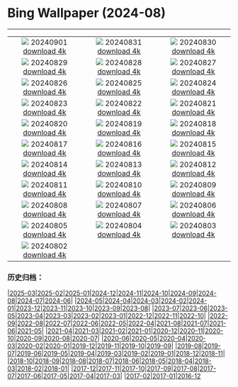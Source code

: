 # Bing Wallpaper (2024-08)
**************
| | | |
| :----: | :----: | :----: |
| ![](https://www.bing.com/th?id=OHR.ThamesLondon_EN-GB5554427883_1920x1080.jpg) 20240901 [download 4k](https://www.bing.com/th?id=OHR.ThamesLondon_EN-GB5554427883_UHD.jpg) | ![](https://www.bing.com/th?id=OHR.DjanetAlgeria_EN-GB4963001163_1920x1080.jpg) 20240831 [download 4k](https://www.bing.com/th?id=OHR.DjanetAlgeria_EN-GB4963001163_UHD.jpg) | ![](https://www.bing.com/th?id=OHR.WhaleSharkDay_EN-GB4536568745_1920x1080.jpg) 20240830 [download 4k](https://www.bing.com/th?id=OHR.WhaleSharkDay_EN-GB4536568745_UHD.jpg) |
| ![](https://www.bing.com/th?id=OHR.CastellfollitSpain_EN-GB3934726824_1920x1080.jpg) 20240829 [download 4k](https://www.bing.com/th?id=OHR.CastellfollitSpain_EN-GB3934726824_UHD.jpg) | ![](https://www.bing.com/th?id=OHR.ParalympicsParis_EN-GB7216458209_1920x1080.jpg) 20240828 [download 4k](https://www.bing.com/th?id=OHR.ParalympicsParis_EN-GB7216458209_UHD.jpg) | ![](https://www.bing.com/th?id=OHR.YoungCaiman_EN-GB2726345456_1920x1080.jpg) 20240827 [download 4k](https://www.bing.com/th?id=OHR.YoungCaiman_EN-GB2726345456_UHD.jpg) |
| ![](https://www.bing.com/th?id=OHR.PalmyraAtoll_EN-GB5731259364_1920x1080.jpg) 20240826 [download 4k](https://www.bing.com/th?id=OHR.PalmyraAtoll_EN-GB5731259364_UHD.jpg) | ![](https://www.bing.com/th?id=OHR.SwiftcurrentLake_EN-GB9627605146_1920x1080.jpg) 20240825 [download 4k](https://www.bing.com/th?id=OHR.SwiftcurrentLake_EN-GB9627605146_UHD.jpg) | ![](https://www.bing.com/th?id=OHR.NottingHillCarnival2024_EN-GB9324576606_1920x1080.jpg) 20240824 [download 4k](https://www.bing.com/th?id=OHR.NottingHillCarnival2024_EN-GB9324576606_UHD.jpg) |
| ![](https://www.bing.com/th?id=OHR.PrasatPhanom_EN-GB8973986476_1920x1080.jpg) 20240823 [download 4k](https://www.bing.com/th?id=OHR.PrasatPhanom_EN-GB8973986476_UHD.jpg) | ![](https://www.bing.com/th?id=OHR.OceanCityMD_EN-GB9234380892_1920x1080.jpg) 20240822 [download 4k](https://www.bing.com/th?id=OHR.OceanCityMD_EN-GB9234380892_UHD.jpg) | ![](https://www.bing.com/th?id=OHR.NazcaBooby_EN-GB8876355438_1920x1080.jpg) 20240821 [download 4k](https://www.bing.com/th?id=OHR.NazcaBooby_EN-GB8876355438_UHD.jpg) |
| ![](https://www.bing.com/th?id=OHR.TetonSunrise_EN-GB8561222784_1920x1080.jpg) 20240820 [download 4k](https://www.bing.com/th?id=OHR.TetonSunrise_EN-GB8561222784_UHD.jpg) | ![](https://www.bing.com/th?id=OHR.HuntingtonBeach_EN-GB8055727268_1920x1080.jpg) 20240819 [download 4k](https://www.bing.com/th?id=OHR.HuntingtonBeach_EN-GB8055727268_UHD.jpg) | ![](https://www.bing.com/th?id=OHR.GarlicFestival2024_EN-GB7313189944_1920x1080.jpg) 20240818 [download 4k](https://www.bing.com/th?id=OHR.GarlicFestival2024_EN-GB7313189944_UHD.jpg) |
| ![](https://www.bing.com/th?id=OHR.AlfanzinaLighthouse_EN-GB7045122942_1920x1080.jpg) 20240817 [download 4k](https://www.bing.com/th?id=OHR.AlfanzinaLighthouse_EN-GB7045122942_UHD.jpg) | ![](https://www.bing.com/th?id=OHR.JapanRollerCoaster_EN-GB6456877241_1920x1080.jpg) 20240816 [download 4k](https://www.bing.com/th?id=OHR.JapanRollerCoaster_EN-GB6456877241_UHD.jpg) | ![](https://www.bing.com/th?id=OHR.HangCave_EN-GB5986425507_1920x1080.jpg) 20240815 [download 4k](https://www.bing.com/th?id=OHR.HangCave_EN-GB5986425507_UHD.jpg) |
| ![](https://www.bing.com/th?id=OHR.WatarrkaLizard_EN-GB7369918232_1920x1080.jpg) 20240814 [download 4k](https://www.bing.com/th?id=OHR.WatarrkaLizard_EN-GB7369918232_UHD.jpg) | ![](https://www.bing.com/th?id=OHR.DugiOtokCroatia_EN-GB9621673389_1920x1080.jpg) 20240813 [download 4k](https://www.bing.com/th?id=OHR.DugiOtokCroatia_EN-GB9621673389_UHD.jpg) | ![](https://www.bing.com/th?id=OHR.ElephantsAmboseli_EN-GB4173490150_1920x1080.jpg) 20240812 [download 4k](https://www.bing.com/th?id=OHR.ElephantsAmboseli_EN-GB4173490150_UHD.jpg) |
| ![](https://www.bing.com/th?id=OHR.TofinoVancouver_EN-GB3629180467_1920x1080.jpg) 20240811 [download 4k](https://www.bing.com/th?id=OHR.TofinoVancouver_EN-GB3629180467_UHD.jpg) | ![](https://www.bing.com/th?id=OHR.JoshuaTreeNP_EN-GB1169305265_1920x1080.jpg) 20240810 [download 4k](https://www.bing.com/th?id=OHR.JoshuaTreeNP_EN-GB1169305265_UHD.jpg) | ![](https://www.bing.com/th?id=OHR.BristolBalloonFiesta2024_EN-GB5744730173_1920x1080.jpg) 20240809 [download 4k](https://www.bing.com/th?id=OHR.BristolBalloonFiesta2024_EN-GB5744730173_UHD.jpg) |
| ![](https://www.bing.com/th?id=OHR.SpottedOwlet_EN-GB7230363465_1920x1080.jpg) 20240808 [download 4k](https://www.bing.com/th?id=OHR.SpottedOwlet_EN-GB7230363465_UHD.jpg) | ![](https://www.bing.com/th?id=OHR.RhinelandVineyards_EN-GB0382871701_1920x1080.jpg) 20240807 [download 4k](https://www.bing.com/th?id=OHR.RhinelandVineyards_EN-GB0382871701_UHD.jpg) | ![](https://www.bing.com/th?id=OHR.MolokiniHawaii_EN-GB7304592210_1920x1080.jpg) 20240806 [download 4k](https://www.bing.com/th?id=OHR.MolokiniHawaii_EN-GB7304592210_UHD.jpg) |
| ![](https://www.bing.com/th?id=OHR.HertfordshireLavender_EN-GB8608001356_1920x1080.jpg) 20240805 [download 4k](https://www.bing.com/th?id=OHR.HertfordshireLavender_EN-GB8608001356_UHD.jpg) | ![](https://www.bing.com/th?id=OHR.GimignanoTuscany_EN-GB0016765846_1920x1080.jpg) 20240804 [download 4k](https://www.bing.com/th?id=OHR.GimignanoTuscany_EN-GB0016765846_UHD.jpg) | ![](https://www.bing.com/th?id=OHR.WulongKarst_EN-GB8759537408_1920x1080.jpg) 20240803 [download 4k](https://www.bing.com/th?id=OHR.WulongKarst_EN-GB8759537408_UHD.jpg) |
| ![](https://www.bing.com/th?id=OHR.TrunkBay_EN-GB8816603455_1920x1080.jpg) 20240802 [download 4k](https://www.bing.com/th?id=OHR.TrunkBay_EN-GB8816603455_UHD.jpg) |  |  |

### 历史归档：

|[2025-03](/../2025-03/2025-03.md)|[2025-02](/../2025-02/2025-02.md)|[2025-01](/../2025-01/2025-01.md)|[2024-12](/../2024-12/2024-12.md)|[2024-11](/../2024-11/2024-11.md)|[2024-10](/../2024-10/2024-10.md)|[2024-09](/../2024-09/2024-09.md)|[2024-08](/2024-08.md)|[2024-07](/../2024-07/2024-07.md)|[2024-06](/../2024-06/2024-06.md)|
|[2024-05](/../2024-05/2024-05.md)|[2024-04](/../2024-04/2024-04.md)|[2024-03](/../2024-03/2024-03.md)|[2024-02](/../2024-02/2024-02.md)|[2024-01](/../2024-01/2024-01.md)|[2023-12](/../2023-12/2023-12.md)|[2023-11](/../2023-11/2023-11.md)|[2023-10](/../2023-10/2023-10.md)|[2023-09](/../2023-09/2023-09.md)|[2023-08](/../2023-08/2023-08.md)|
|[2023-07](/../2023-07/2023-07.md)|[2023-06](/../2023-06/2023-06.md)|[2023-05](/../2023-05/2023-05.md)|[2023-04](/../2023-04/2023-04.md)|[2023-03](/../2023-03/2023-03.md)|[2023-02](/../2023-02/2023-02.md)|[2023-01](/../2023-01/2023-01.md)|[2022-12](/../2022-12/2022-12.md)|[2022-11](/../2022-11/2022-11.md)|[2022-10](/../2022-10/2022-10.md)|
|[2022-09](/../2022-09/2022-09.md)|[2022-08](/../2022-08/2022-08.md)|[2022-07](/../2022-07/2022-07.md)|[2022-06](/../2022-06/2022-06.md)|[2022-05](/../2022-05/2022-05.md)|[2022-04](/../2022-04/2022-04.md)|[2021-08](/../2021-08/2021-08.md)|[2021-07](/../2021-07/2021-07.md)|[2021-06](/../2021-06/2021-06.md)|[2021-05](/../2021-05/2021-05.md)|
|[2021-04](/../2021-04/2021-04.md)|[2021-03](/../2021-03/2021-03.md)|[2021-02](/../2021-02/2021-02.md)|[2021-01](/../2021-01/2021-01.md)|[2020-12](/../2020-12/2020-12.md)|[2020-11](/../2020-11/2020-11.md)|[2020-10](/../2020-10/2020-10.md)|[2020-09](/../2020-09/2020-09.md)|[2020-08](/../2020-08/2020-08.md)|[2020-07](/../2020-07/2020-07.md)|
|[2020-06](/../2020-06/2020-06.md)|[2020-05](/../2020-05/2020-05.md)|[2020-04](/../2020-04/2020-04.md)|[2020-03](/../2020-03/2020-03.md)|[2020-02](/../2020-02/2020-02.md)|[2020-01](/../2020-01/2020-01.md)|[2019-12](/../2019-12/2019-12.md)|[2019-11](/../2019-11/2019-11.md)|[2019-10](/../2019-10/2019-10.md)|[2019-09](/../2019-09/2019-09.md)|
|[2019-08](/../2019-08/2019-08.md)|[2019-07](/../2019-07/2019-07.md)|[2019-06](/../2019-06/2019-06.md)|[2019-05](/../2019-05/2019-05.md)|[2019-04](/../2019-04/2019-04.md)|[2019-03](/../2019-03/2019-03.md)|[2019-02](/../2019-02/2019-02.md)|[2019-01](/../2019-01/2019-01.md)|[2018-12](/../2018-12/2018-12.md)|[2018-11](/../2018-11/2018-11.md)|
|[2018-10](/../2018-10/2018-10.md)|[2018-09](/../2018-09/2018-09.md)|[2018-08](/../2018-08/2018-08.md)|[2018-07](/../2018-07/2018-07.md)|[2018-06](/../2018-06/2018-06.md)|[2018-05](/../2018-05/2018-05.md)|[2018-04](/../2018-04/2018-04.md)|[2018-03](/../2018-03/2018-03.md)|[2018-02](/../2018-02/2018-02.md)|[2018-01](/../2018-01/2018-01.md)|
|[2017-12](/../2017-12/2017-12.md)|[2017-11](/../2017-11/2017-11.md)|[2017-10](/../2017-10/2017-10.md)|[2017-09](/../2017-09/2017-09.md)|[2017-08](/../2017-08/2017-08.md)|[2017-07](/../2017-07/2017-07.md)|[2017-06](/../2017-06/2017-06.md)|[2017-05](/../2017-05/2017-05.md)|[2017-04](/../2017-04/2017-04.md)|[2017-03](/../2017-03/2017-03.md)|
|[2017-02](/../2017-02/2017-02.md)|[2017-01](/../2017-01/2017-01.md)|[2016-12](/../2016-12/2016-12.md)
